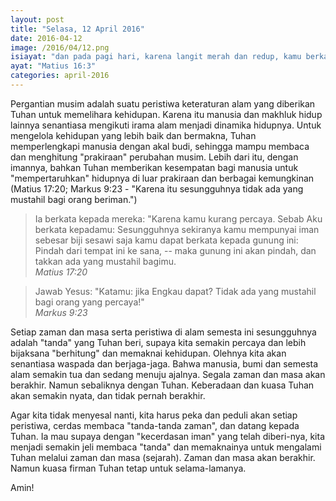 ```yaml
---
layout: post
title: "Selasa, 12 April 2016"
date: 2016-04-12
image: /2016/04/12.png
isiayat: "dan pada pagi hari, karena langit merah dan redup, kamu berkata: Hari buruk. Rupa langit kamu tahu membedakannya tetapi tanda-tanda zaman tidak."
ayat: "Matius 16:3"
categories: april-2016
---
```


Pergantian musim adalah suatu peristiwa keteraturan alam yang diberikan Tuhan untuk memelihara kehidupan. Karena itu manusia dan makhluk hidup lainnya senantiasa mengikuti irama alam menjadi dinamika hidupnya. Untuk mengelola kehidupan yang lebih baik dan bermakna, Tuhan memperlengkapi manusia dengan akal budi, sehingga mampu membaca dan menghitung "prakiraan" perubahan musim. Lebih dari itu, dengan imannya, bahkan Tuhan memberikan kesempatan bagi manusia untuk "mempertaruhkan" hidupnya di luar prakiraan dan berbagai kemungkinan (Matius 17:20; Markus 9:23 - "Karena itu sesungguhnya tidak ada yang mustahil bagi orang beriman.")

<blockquote>Ia berkata kepada mereka: "Karena kamu kurang percaya. Sebab Aku berkata kepadamu: Sesungguhnya sekiranya kamu mempunyai iman sebesar biji sesawi saja kamu dapat berkata kepada gunung ini: Pindah dari tempat ini ke sana, -- maka gunung ini akan pindah, dan takkan ada yang mustahil bagimu.
<br /><cite>Matius 17:20</cite></blockquote>

<blockquote>Jawab Yesus: "Katamu: jika Engkau dapat? Tidak ada yang mustahil bagi orang yang percaya!"
<br /><cite>Markus 9:23</cite></blockquote>

Setiap zaman dan masa serta peristiwa di alam semesta ini sesungguhnya adalah "tanda" yang Tuhan beri, supaya kita semakin percaya dan lebih bijaksana "berhitung" dan memaknai kehidupan. Olehnya kita akan senantiasa waspada dan berjaga-jaga. Bahwa manusia, bumi dan semesta alam semakin tua dan sedang menuju ajalnya. Segala zaman dan masa akan berakhir. Namun sebaliknya dengan Tuhan. Keberadaan dan kuasa Tuhan akan semakin nyata, dan tidak pernah berakhir.

Agar kita tidak menyesal nanti, kita harus peka dan peduli akan setiap peristiwa, cerdas membaca "tanda-tanda zaman", dan datang kepada Tuhan. Ia mau supaya dengan  "kecerdasan iman" yang telah diberi-nya, kita menjadi semakin jeli membaca "tanda" dan memaknainya untuk mengalami Tuhan melalui zaman dan masa (sejarah). Zaman dan masa akan berakhir. Namun kuasa firman Tuhan tetap untuk selama-lamanya.

Amin!